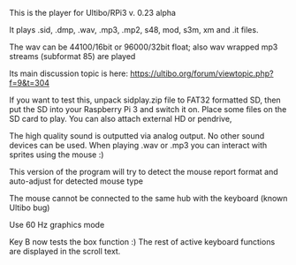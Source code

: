 This is the player for Ultibo/RPi3 v. 0.23 alpha

It plays .sid, .dmp, .wav, .mp3, .mp2, s48, mod, s3m, xm and .it files.

The wav can be 44100/16bit or 96000/32bit float; also wav wrapped mp3 streams (subformat 85) are played

Its main discussion topic is here: https://ultibo.org/forum/viewtopic.php?f=9&t=304

If you want to test this, unpack sidplay.zip file to FAT32 formatted SD, then put the SD into your Raspberry Pi 3 and switch it on.
Place some files on the SD card to play. You can also attach external HD or pendrive,

The high quality sound is outputted via analog output. No other sound devices can be used.
When playing .wav or .mp3 you can interact with sprites using the mouse :) 

This version of the program will try to detect the mouse report format and auto-adjust for detected mouse type

The mouse cannot be connected to the same hub with the keyboard (known Ultibo bug)

Use 60 Hz graphics mode 

Key B now tests the box function :) 
The rest of active keyboard functions are displayed in the scroll text.

